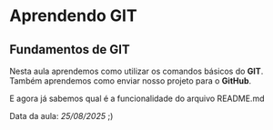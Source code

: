# Aprendendo GIT
## Fundamentos de GIT

Nesta aula aprendemos como utilizar os comandos básicos do **GIT**.
Também aprendemos como enviar nosso projeto para o **GitHub**.

E agora já sabemos qual é a funcionalidade do arquivo README.md

Data da aula: *25/08/2025* ;)
